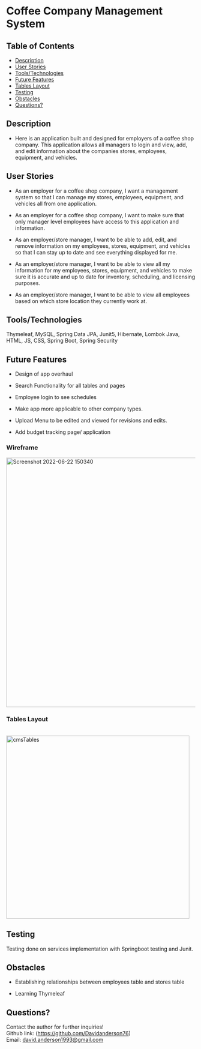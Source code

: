 # Coffee Company Management System

## Table of Contents

- [Description](#Description)
- [User Stories](#User-Stories)
- [Tools/Technologies](#Tools/Technologies)
- [Future Features](#Future-Features)
- [Tables Layout](#Tables-Layout)
- [Testing](#Testing)
- [Obstacles](#Obstacles)
- [Questions?](#Questions?)

## Description

- Here is an application built and designed for employers of a coffee shop company. This application allows all managers to login and view, add, and edit information about the companies stores, employees, equipment, and vehicles.

## User Stories

- As an employer for a coffee shop company, I want a management system so that I can manage my stores, employees, equipment, and vehicles all from one application.

- As an employer for a coffee shop company, I want to make sure that only manager level employees have access to this application and information.

- As an employer/store manager, I want to be able to add, edit, and remove information on my employees, stores, equipment, and vehicles so that I can stay up to date and see everything displayed for me.

- As an employer/store manager, I want to be able to view all my information for my employees, stores, equipment, and vehicles to make sure it is accurate and up to date for inventory, scheduling, and licensing purposes.

- As an employer/store manager, I want to be able to view all employees based on which store location they currently work at.

## Tools/Technologies
Thymeleaf, MySQL, Spring Data JPA, Junit5, Hibernate, Lombok
Java, HTML, JS, CSS, Spring Boot, Spring Security

## Future Features

- Design of app overhaul

- Search Functionality for all tables and pages

- Employee login to see schedules

- Make app more applicable to other company types. 

- Upload Menu to be edited and viewed for revisions and edits.

- Add budget tracking page/ application


### Wireframe

<img width="665" alt="Screenshot 2022-06-22 150340" src="https://user-images.githubusercontent.com/42220778/175126609-0b7b4832-4ee0-4e86-8543-627031ca7ad5.png">

### Tables Layout

<br><img width="488" alt="cmsTables" src="https://user-images.githubusercontent.com/42220778/173092504-856d7496-ced5-49bf-b5e1-e9896a4e9a97.png">

## Testing

Testing done on services implementation with Springboot testing and Junit.

## Obstacles
- Establishing relationships between employees table and stores table

- Learning Thymeleaf


## Questions?

Contact the author for further inquiries!<br>
Github link: (https://github.com/Davidanderson76)<br>
Email: david.anderson1993@gmail.com
